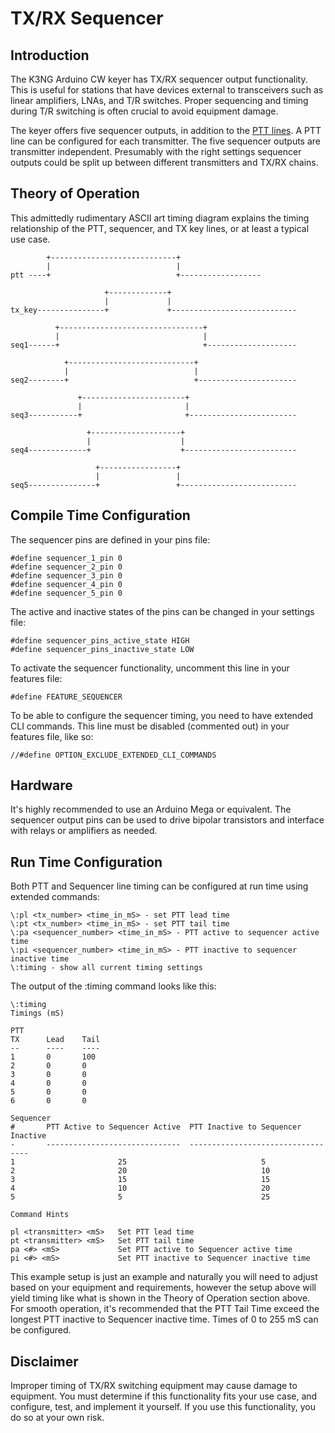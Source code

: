 # TX/RX Sequencer

## Introduction

The K3NG Arduino CW keyer has TX/RX sequencer output functionality.  This is useful for stations that have devices external to transceivers such as linear amplifiers, LNAs, and T/R switches.  Proper sequencing and timing during T/R switching is often crucial to avoid equipment damage.

The keyer offers five sequencer outputs, in addition to the [PTT lines](https://github.com/k3ng/k3ng_cw_keyer/wiki/225-Sidetone,-PTT,-and-TX-Key-Lines).  A PTT line can be configured for each transmitter.  The five sequencer outputs are transmitter independent.  Presumably with the right settings sequencer outputs could be split up between different transmitters and TX/RX chains.

## Theory of Operation

This admittedly rudimentary ASCII art timing diagram explains the timing relationship of the PTT, sequencer, and TX key lines, or at least a typical use case.

            +----------------------------+
            |                            |
    ptt ----+                            +------------------

                         +-------------+
                         |             |
    tx_key---------------+             +----------------------------

              +--------------------------------+
              |                                |
    seq1------+                                +--------------------

                +----------------------------+
                |                            |
    seq2--------+                            +----------------------

                   +-----------------------+
                   |                       |
    seq3-----------+                       +------------------------

                     +--------------------+
                     |                    |
    seq4-------------+                    +-------------------------

                       +-----------------+
                       |                 |
    seq5---------------+                 +--------------------------




## Compile Time Configuration

The sequencer pins are defined in your pins file:

    #define sequencer_1_pin 0
    #define sequencer_2_pin 0
    #define sequencer_3_pin 0
    #define sequencer_4_pin 0
    #define sequencer_5_pin 0

The active and inactive states of the pins can be changed in your settings file:

    #define sequencer_pins_active_state HIGH
    #define sequencer_pins_inactive_state LOW

To activate the sequencer functionality, uncomment this line in your features file:

    #define FEATURE_SEQUENCER

To be able to configure the sequencer timing, you need to have extended CLI commands.  This line must be disabled (commented out) in your features file, like so:

    //#define OPTION_EXCLUDE_EXTENDED_CLI_COMMANDS

## Hardware

It's highly recommended to use an Arduino Mega or equivalent.  The sequencer output pins can be used to drive bipolar transistors and interface with relays or amplifiers as needed.

## Run Time Configuration

Both PTT and Sequencer line timing can be configured at run time using extended commands:

    \:pl <tx_number> <time_in_mS> - set PTT lead time
    \:pt <tx_number> <time_in_mS> - set PTT tail time
    \:pa <sequencer_number> <time_in_mS> - PTT active to sequencer active time
    \:pi <sequencer_number> <time_in_mS> - PTT inactive to sequencer inactive time
    \:timing - show all current timing settings

The output of the \:timing command looks like this:

    \:timing
    Timings (mS)

    PTT
    TX      Lead    Tail
    --      ----    ----
    1       0       100
    2       0       0
    3       0       0
    4       0       0
    5       0       0
    6       0       0

    Sequencer
    #       PTT Active to Sequencer Active  PTT Inactive to Sequencer Inactive
    -       ------------------------------  ----------------------------------
    1                       25                              5
    2                       20                              10
    3                       15                              15
    4                       10                              20
    5                       5                               25

    Command Hints

    pl <transmitter> <mS>   Set PTT lead time
    pt <transmitter> <mS>   Set PTT tail time
    pa <#> <mS>             Set PTT active to Sequencer active time
    pi <#> <mS>             Set PTT inactive to Sequencer inactive time

This example setup is just an example and naturally you will need to adjust based on your equipment and requirements, however the setup above will yield timing like what is shown in the Theory of Operation section above.  For smooth operation, it's recommended that the PTT Tail Time exceed the longest PTT inactive to Sequencer inactive time.  Times of 0 to 255 mS can be configured.


## Disclaimer

Improper timing of TX/RX switching equipment may cause damage to equipment.  You must determine if this functionality fits your use case, and configure, test, and implement it yourself.  If you use this functionality, you do so at your own risk. 
